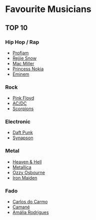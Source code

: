 # Favourite Musicians

## TOP 10



### Hip Hop / Rap

* [Profjam](https://open.spotify.com/artist/3DhsjXVgWmA6X26tUugAjP?si=H3lzdRxqSQu3yu7f0DuWqg)
* [Rejjie Snow](https://open.spotify.com/artist/3lLHpTOJ11tWiUNGYN14gt?si=iK6cbs3MTDqPq8zP3WCicQ)
* [Mac Miller](https://open.spotify.com/artist/4LLpKhyESsyAXpc4laK94U?si=tZfMstL9QoWvfdJohNXX6A)
* [Princess Nokia](https://open.spotify.com/artist/6lay1nwbE6hTx1jivysUAL?si=53YsUwbZS8mGZUpvBJkpYA)
* [Eminem](https://open.spotify.com/artist/7dGJo4pcD2V6oG8kP0tJRR?si=XORVrRQpSViJ--TB3qS2Ug)

### Rock

* [Pink Floyd](https://open.spotify.com/artist/0k17h0D3J5VfsdmQ1iZtE9?si=KyaF7YtwTIyoGg2tKTZhDg)
* [AC/DC](https://open.spotify.com/artist/711MCceyCBcFnzjGY4Q7Un?si=Rr2ZOoEHTkGKzxhEASL88Q)
* [Scorpions](https://open.spotify.com/artist/27T030eWyCQRmDyuvr1kxY?si=99TZqw0IQCC50_tt78JnxA)

### Electronic

* [Daft Punk ](https://open.spotify.com/artist/4tZwfgrHOc3mvqYlEYSvVi?si=vCiON3-JQmy0fMCT4Ncglw)
* [Synapson](https://open.spotify.com/artist/5EGOerlVYxwqxaTLEWumBR?si=0NbfNkwwTxe6YlvHBB9rTA)

### Metal

* [Heaven & Hell](https://open.spotify.com/artist/4UjiBRkTw9VmvDZiJZKPJ7?si=2HevVvxfQH-4LurGLhfMug)
* [Metallica](https://open.spotify.com/artist/2ye2Wgw4gimLv2eAKyk1NB?si=b6tKZZ20QiqiC0sVedM0sg)
* [Ozzy Osbourne](https://open.spotify.com/artist/6ZLTlhejhndI4Rh53vYhrY?si=4yud3_O8SwOgnwUT2rEmOg)
* [Iron Maiden](https://open.spotify.com/artist/6mdiAmATAx73kdxrNrnlao?si=SXLXoM3wT26Igw2K4jheFA)

### Fado
* [Carlos do Carmo]()
* [Camané]()
* [Amália Rodrigues]()
